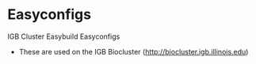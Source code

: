 # Easyconfigs
IGB Cluster Easybuild Easyconfigs
* These are used on the IGB Biocluster (http://biocluster.igb.illinois.edu)


